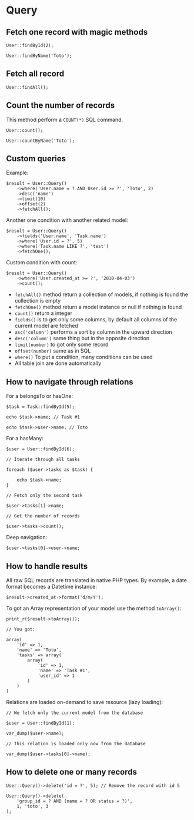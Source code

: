 Query
=====

Fetch one record with magic methods
-----------------------------------

    User::findById(2);
    
    User::findByName('Toto');

Fetch all record
----------------

    User::findAll();

Count the number of records
---------------------------

This method perform a `COUNT(*)` SQL command.

    User::count();
    
    User::countByName('Toto');

Custom queries
--------------

Example:

    $result = User::Query()
        ->where('User.name = ? AND User.id >= ?', 'Toto', 2)
        ->desc('name')
        ->limit(10)
        ->offset(2)
        ->fetchAll();

Another one condition with another related model:

    $result = User::Query()
        ->fields('User.name', 'Task.name')
        ->where('User.id = ?', 5)
        ->where('Task.name LIKE ?', 'test')
        ->fetchOne();

Custom condition with count:

    $result = User::Query()
        ->where('User.created_at >= ?', '2010-04-03')
        ->count();

- `fetchAll()` method return a collection of models, if nothing is found the collection is empty
- `fetchOne()` method return a model instance or null if nothing is found
- `count()` return a integer
- `fields()` is to get only some columns, by default all columns of the current model are fetched
- `asc('column')` performs a sort by column in the upward direction
- `desc('column')` same thing but in the opposite direction
- `limit(number)` to got only some record
- `offset(number)` same as in SQL
- `where()` To put a condition, many conditions can be used
- All table join are done automatically


How to navigate through relations
----------------------------------

For a belongsTo or hasOne:

    $task = Task::findById(5);
    
    echo $task->name; // Task #1
    
    echo $task->user->name; // Toto

For a hasMany:

    $user = User::findById(6);
    
    // Iterate through all tasks
    
    foreach ($user->tasks as $task) {

        echo $task->name;
    }
    
    // Fetch only the second task
    
    $user->tasks[1]->name;

    // Get the number of records
    
    $user->tasks->count();

Deep navigation:

    $user->tasks[0]->user->name;


How to handle results
---------------------

All raw SQL records are translated in native PHP types.
By example, a date format becomes a Datetime instance:

    $result->created_at->format('d/m/Y');

To got an Array representation of your model use the method `toArray()`:

    print_r($result->toArray());
    
    // You got:
    
    array(
        'id' => 1,
        'name' => 'Toto',
        'tasks' => array(
            array(
                'id' => 1,
                'name' => 'Task #1',
                'user_id' => 1
            )
        )
    )

Relations are loaded on-demand to save resource (lazy loading):

    // We fetch only the current model from the database
    
    $user = User::findById(1);
    
    var_dump($user->name);
    
    // This relation is loaded only now from the database
    
    var_dump($user->tasks[0]->name);


How to delete one or many records
---------------------------------

    User::Query()->delete('id = ?', 5); // Remove the record with id 5

    User::Query()->delete(
        'group_id = ? AND (name = ? OR status = ?)',
        1, 'toto', 3
    );

